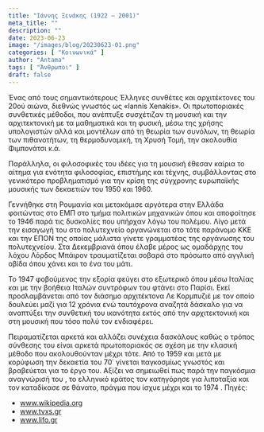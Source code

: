 ```yaml
---
title: "Ιάννης Ξενάκης (1922 – 2001)"
meta_title: ""
description: ""
date: 2023-06-23
image: "/images/blog/20230623-01.png"
categories: [ "Κοινωνικά" ]
author: "Antama"
tags: [ "Άνθρωποι" ]
draft: false
---
```


Ένας από τους σημαντικότερους Έλληνες συνθέτες και αρχιτέκτονες του 20ού αιώνα, διεθνώς γνωστός ως «Iannis Xenakis».
Οι πρωτοποριακές συνθετικές μέθοδοι, που ανέπτυξε συσχέτιζαν τη μουσική και την αρχιτεκτονική με τα μαθηματικά και τη
φυσική, μέσω της χρήσης υπολογιστών αλλά και μοντέλων από τη θεωρία των συνόλων, τη θεωρία των πιθανοτήτων, τη
θερμοδυναμική, τη Χρυσή Τομή, την ακολουθία Φιμπονάτσι κ.ά.

Παράλληλα, οι φιλοσοφικές του ιδέες για τη μουσική έθεσαν καίρια το αίτημα για ενότητα φιλοσοφίας, επιστήμης και τέχνης,
συμβάλλοντας στο γενικότερο προβληματισμό για την κρίση της σύγχρονης ευρωπαϊκής μουσικής
των δεκαετιών του 1950 και 1960.

Γεννήθηκε στη Ρουμανία και μετακόμισε αργότερα στην Ελλάδα φοιτώντας στο ΕΜΠ στο τμήμα πολιτικών μηχανικών όπου και
αποφοίτησε το 1946 παρά τις δυσκολίες που υπήρχαν λόγω του πολέμου. Λίγο μετά την εισαγωγή του στο πολυτεχνείο
οργανώνεται στο τότε παράνομο ΚΚΕ και την ΕΠΟΝ της οποίας μάλιστα γίνετε γραμματέας της οργάνωσης του πολυτεχνείου. Στα
Δεκεμβριανά όπου έλαβε μέρος ως ομαδάρχης του λόχου Λόρδος Μπάιρον τραυματίζεται σοβαρά στο πρόσωπο από αγγλική οβίδα
όπου χάνει και το ένα του μάτι.

Το 1947 φοβούμενος την εξορία φεύγει στο εξωτερικό όπου μέσω Ιταλίας και με την βοήθεια Ιταλών συντρόφων του φτάνει στο
Παρίσι. Εκεί προσλαμβάνεται από τον διάσημο αρχιτέκτονα Λε Κορμπυζιέ με τον οποίο δουλεύει μαζί για 12 χρόνια ενώ
ταυτόχρονα αναζητά δάσκαλο για να αναπτύξει την συνθετική του ικανότητα εκτός από την αρχιτεκτονική και στη μουσική που
τόσο πολύ τον ενδιαφέρει.

Πειραματίζεται αρκετά και αλλάζει συνέχεια δασκάλους καθώς ο τρόπος σύνθεσης του είναι αρκετά πρωτοποριακός σε σχέση με
την κλασική μέθοδο που ακολουθούνταν μέχρι τότε. Από το 1959 και μετά με κορύφωση την δεκαετία του 70΄ γίνεται
παγκοσμίως γνωστός και βραβεύεται για το έργο του. Αξίζει να σημειωθεί πως παρά την παγκόσμια αναγνώρισή του , το
ελληνικό κράτος τον κατηγόρησε για λιποταξία και τον καταδίκασε σε θάνατο, πράγμα που ίσχυε μέχρι και το 1974 .
Πηγές:

- www.wikipedia.org
- www.tvxs.gr
- www.lifo.gr
